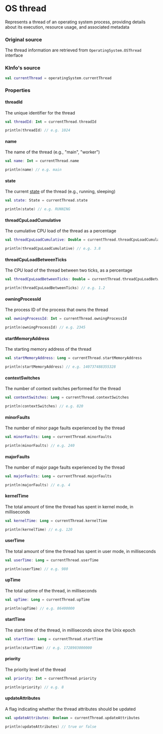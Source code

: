 # OS thread

Represents a thread of an operating system process, providing details about its 
execution, resource usage, and associated metadata

### Original source

The thread information are retrieved from `OperatingSystem.OSThread` interface

### KInfo's source

```kotlin
val currentThread = operatingSystem.currentThread
```

### Properties

#### threadId

The unique identifier for the thread

```kotlin
val threadId: Int = currentThread.threadId

println(threadId) // e.g. 1024
```

#### name

The name of the thread (e.g., "main", "worker")

```kotlin
val name: Int = currentThread.name

println(name) // e.g. main
```

#### state

The current [state](os_process.md#state-entries) of the thread (e.g., running, sleeping)

```kotlin
val state: State = currentThread.state

println(state) // e.g. RUNNING
```

#### threadCpuLoadCumulative

The cumulative CPU load of the thread as a percentage

```kotlin
val threadCpuLoadCumulative: Double = currentThread.threadCpuLoadCumulative

println(threadCpuLoadCumulative) // e.g. 3.8
```

#### threadCpuLoadBetweenTicks

The CPU load of the thread between two ticks, as a percentage

```kotlin
val threadCpuLoadBetweenTicks: Double = currentThread.threadCpuLoadBetweenTicks

println(threadCpuLoadBetweenTicks) // e.g. 1.2
```

#### owningProcessId

The process ID of the process that owns the thread

```kotlin
val owningProcessId: Int = currentThread.owningProcessId

println(owningProcessId) // e.g. 2345
```

#### startMemoryAddress

The starting memory address of the thread

```kotlin
val startMemoryAddress: Long = currentThread.startMemoryAddress

println(startMemoryAddress) // e.g. 140737488355328
```

#### contextSwitches

The number of context switches performed for the thread

```kotlin
val contextSwitches: Long = currentThread.contextSwitches

println(contextSwitches) // e.g. 820
```

#### minorFaults

The number of minor page faults experienced by the thread

```kotlin
val minorFaults: Long = currentThread.minorFaults

println(minorFaults) // e.g. 240
```

#### majorFaults

The number of major page faults experienced by the thread

```kotlin
val majorFaults: Long = currentThread.majorFaults

println(majorFaults) // e.g. 4
```

#### kernelTime

The total amount of time the thread has spent in kernel mode, in milliseconds

```kotlin
val kernelTime: Long = currentThread.kernelTime

println(kernelTime) // e.g. 120
```

#### userTime

The total amount of time the thread has spent in user mode, in milliseconds

```kotlin
val userTime: Long = currentThread.userTime

println(userTime) // e.g. 980
```

#### upTime

The total uptime of the thread, in milliseconds

```kotlin
val upTime: Long = currentThread.upTime

println(upTime) // e.g. 86400000
```

#### startTime

The start time of the thread, in milliseconds since the Unix epoch

```kotlin
val startTime: Long = currentThread.startTime

println(startTime) // e.g. 1728903000000
```

#### priority

The priority level of the thread

```kotlin
val priority: Int = currentThread.priority

println(priority) // e.g. 8
```

#### updateAttributes

A flag indicating whether the thread attributes should be updated

```kotlin
val updateAttributes: Boolean = currentThread.updateAttributes

println(updateAttributes) // true or false
```